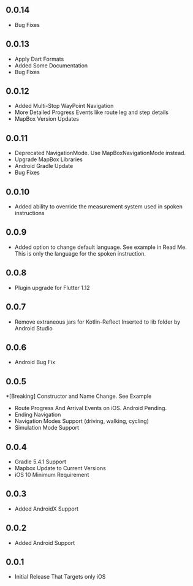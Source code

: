 ## 0.0.14
* Bug Fixes

## 0.0.13
* Apply Dart Formats
* Added Some Documentation
* Bug Fixes

## 0.0.12
* Added Multi-Stop WayPoint Navigation
* More Detailed Progress Events like route leg and step details
* MapBox Version Updates

## 0.0.11
* Deprecated NavigationMode. Use MapBoxNavigationMode instead.
* Upgrade MapBox Libraries
* Android Gradle Update
* Bug Fixes

## 0.0.10
* Added ability to override the measurement system used in spoken instructions

## 0.0.9
* Added option to change default language. See example in Read Me. This is only the language for the spoken instruction.

## 0.0.8
* Plugin upgrade for Flutter 1.12

## 0.0.7
* Remove extraneous jars for Kotlin-Reflect Inserted to lib folder by Android Studio

## 0.0.6
* Android Bug Fix

## 0.0.5
*[Breaking] Constructor and Name Change. See Example
* Route Progress And Arrival Events on iOS. Android Pending.
* Ending Navigation
* Navigation Modes Support (driving, walking, cycling)
* Simulation Mode Support

## 0.0.4
* Gradle 5.4.1 Support
* Mapbox Update to Current Versions
* iOS 10 Minimum Requirement

## 0.0.3

* Added AndroidX Support

## 0.0.2

* Added Android Support

## 0.0.1

* Initial Release That Targets only iOS
